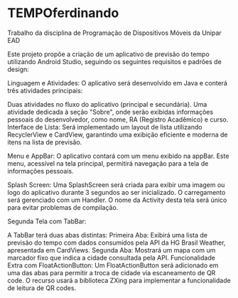 # TEMPOferdinando
 Trabalho da disciplina de Programação de Dispositivos Móveis da Unipar EAD

Este projeto propõe a criação de um aplicativo de previsão do tempo utilizando Android Studio, seguindo os seguintes requisitos e padrões de design:

Linguagem e Atividades: O aplicativo será desenvolvido em Java e conterá três atividades principais:

Duas atividades no fluxo do aplicativo (principal e secundária).
Uma atividade dedicada à seção "Sobre", onde serão exibidas informações pessoais do desenvolvedor, como nome, RA (Registro Acadêmico) e curso.
Interface de Lista: Será implementado um layout de lista utilizando RecyclerView e CardView, garantindo uma exibição eficiente e moderna de itens na lista de previsão.

Menu e AppBar: O aplicativo contará com um menu exibido na appBar. Este menu, acessível na tela principal, permitirá navegação para a tela de informações pessoais.

Splash Screen: Uma SplashScreen será criada para exibir uma imagem ou logo do aplicativo durante 3 segundos ao ser inicializado. O carregamento será gerenciado com um Handler. O nome da Activity desta tela será único para evitar problemas de compilação.

Segunda Tela com TabBar:

A TabBar terá duas abas distintas:
Primeira Aba: Exibirá uma lista de previsão do tempo com dados consumidos pela API da HG Brasil Weather, apresentada em CardViews.
Segunda Aba: Mostrará um mapa com um marcador fixo que indica a cidade consultada pela API.
Funcionalidade Extra com FloatActionButton: Um FloatActionButton será adicionado em uma das abas para permitir a troca de cidade via escaneamento de QR code. O recurso usará a biblioteca ZXing para implementar a funcionalidade de leitura de QR codes.
